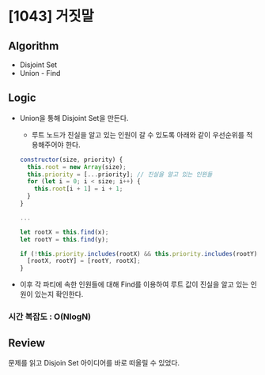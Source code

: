 # [1043] 거짓말

## Algorithm

- Disjoint Set
- Union - Find

## Logic

- Union을 통해 Disjoint Set을 만든다.

  - 루트 노드가 진실을 알고 있는 인원이 갈 수 있도록 아래와 같이 우선순위를 적용해주어야 한다.

  ```js
  constructor(size, priority) {
    this.root = new Array(size);
    this.priority = [...priority]; // 진실을 알고 있는 인원들
    for (let i = 0; i < size; i++) {
      this.root[i + 1] = i + 1;
    }
  }

  ...

  let rootX = this.find(x);
  let rootY = this.find(y);

  if (!this.priority.includes(rootX) && this.priority.includes(rootY)) {
    [rootX, rootY] = [rootY, rootX];
  }
  ```

- 이후 각 파티에 속한 인원들에 대해 Find를 이용하여 루트 값이 진실을 알고 있는 인원이 있는지 확인한다.

### 시간 복잡도 : O(NlogN)

## Review

문제를 읽고 Disjoin Set 아이디어를 바로 떠올릴 수 있었다.
